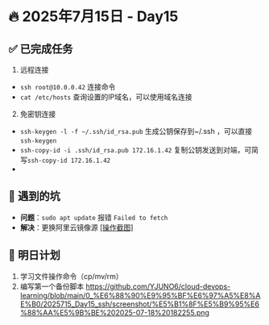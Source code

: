 # 🔥 2025年7月15日 - Day15 
## ✅ 已完成任务
1. 远程连接
* `ssh root@10.0.0.42` 连接命令
* `cat /etc/hosts` 查询设置的IP域名，可以使用域名连接
2. 免密钥连接
* `ssh-keygen -l -f ~/.ssh/id_rsa.pub` 生成公钥保存到~/.ssh ，可以直接`ssh-keygen`
* `ssh-copy-id -i .ssh/id_rsa.pub 172.16.1.42` 复制公钥发送到对端，可简写`ssh-copy-id 172.16.1.42`
* 
## 🐞 遇到的坑
- **问题**：`sudo apt update` 报错 `Failed to fetch`
- **解决**：更换阿里云镜像源 [[操作截图]](screenshot/apt-error-fix.png)

## 📌 明日计划
1. 学习文件操作命令（cp/mv/rm）
2. 编写第一个备份脚本
https://github.com/YJUNO6/cloud-devops-learning/blob/main/0_%E6%88%90%E9%95%BF%E6%97%A5%E8%AE%B0/2025715_Day15_ssh/screenshot/%E5%B1%8F%E5%B9%95%E6%88%AA%E5%9B%BE%202025-07-18%20182255.png
